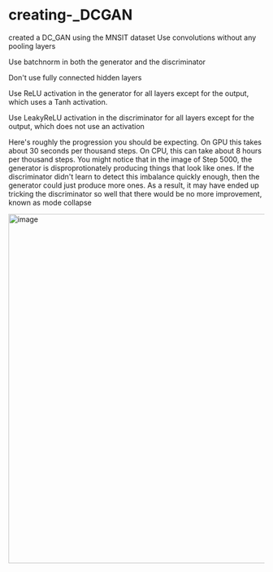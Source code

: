 # creating-_DCGAN
created a DC_GAN using the MNSIT dataset
Use convolutions without any pooling layers

Use batchnorm in both the generator and the discriminator

Don't use fully connected hidden layers

Use ReLU activation in the generator for all layers except for the output, which uses a Tanh activation.

Use LeakyReLU activation in the discriminator for all layers except for the output, which does not use an activation

Here's roughly the progression you should be expecting. On GPU this takes about 30 seconds per thousand steps. On CPU, this can take about 8 hours per thousand steps. You might notice that in the image of Step 5000, the generator is disproprotionately producing things that look like ones. If the discriminator didn't learn to detect this imbalance quickly enough, then the generator could just produce more ones. As a result, it may have ended up tricking the discriminator so well that there would be no more improvement, known as mode collapse

<img width="688" alt="image" src="https://github.com/Nicole09999/creating-_DCGAN/assets/106644205/92712e87-4b83-4531-8ede-9b3fb4092eaa">
